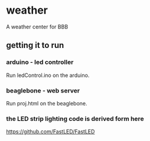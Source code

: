 # weather
A weather center for BBB

## getting it to run
### arduino - led controller
Run ledControl.ino on the arduino.

### beaglebone - web server
Run proj.html on the beaglebone.

### the LED strip lighting code is derived form here
https://github.com/FastLED/FastLED
